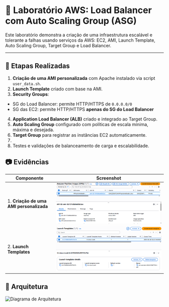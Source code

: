 # 🧪 Laboratório AWS: Load Balancer com Auto Scaling Group (ASG)

Este laboratório demonstra a criação de uma infraestrutura escalável e tolerante a falhas usando serviços da AWS: EC2, AMI, Launch Template, Auto Scaling Group, Target Group e Load Balancer.

---
## 🔧 Etapas Realizadas

1. **Criação de uma AMI personalizada** com Apache instalado via script `user_data.sh`.
2. **Launch Template** criado com base na AMI.
3. **Security Groups**:
- SG do Load Balancer: permite HTTP/HTTPS de `0.0.0.0/0`
- SG das EC2: permite HTTP/HTTPS **apenas do SG do Load Balancer**

4. **Application Load Balancer (ALB)** criado e integrado ao Target Group.
5. **Auto Scaling Group** configurado com políticas de escala mínima, máxima e desejada.
6. **Target Group** para registrar as instâncias EC2 automaticamente.
7. 
8. Testes e validações de balanceamento de carga e escalabilidade.

## 📷 Evidências

| Componente | Screenshot |
|-----------|------------|
| 1. **Criação de uma AMI personalizada**| ![AMI](evidencias/AMI.png) |
| 2. **Launch Templates**  | ![AMI](evidencias/Launch.png) |

## 🧠 Arquitetura

![Diagrama de Arquitetura](arquitetura.png)
